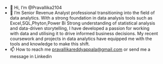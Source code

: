 - 👋 Hi, I’m @Pravallika2104
- 👀 I’m Senior Revenue Analyst professional transitioning into the field of data analytics. With a strong foundation in data analysis tools such as Excel,SQL,Phyton,Power Bi
Strong understanding of statistical analysis and data-driven storytelling, I have developed a passion for working with data and utilising it to drive informed business decisions. My recent coursework and projects in data analytics have
equipped me with the tools and knowledge to make this shift.
- 📫 How to reach me pravallikareddyappala@gmail.com or send me a message in Linkedin


<!---
Pravallika2104/Pravallika2104 is a ✨ special ✨ repository because its `README.md` (this file) appears on your GitHub profile.
You can click the Preview link to take a look at your changes.
--->
